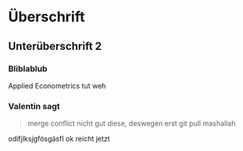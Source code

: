 # Überschrift

## Unterüberschrift 2

### Bliblablub

Applied Econometrics tut weh 

### Valentin sagt 

> merge conflict nicht gut diese, deswegen erst git pull mashallah

odifjlksjgfösgäsfl ok reicht jetzt

